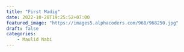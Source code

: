 ```yaml
---
title: "First Madig"
date: 2022-10-28T19:25:52+07:00
featured_image: "https://images5.alphacoders.com/968/968250.jpg"
draft: false
categories:
    - Maulid Nabi
---
```


